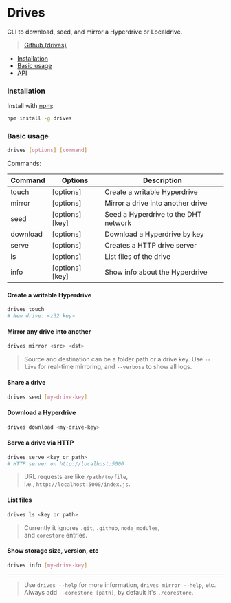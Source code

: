 # Drives

CLI to download, seed, and mirror a Hyperdrive or Localdrive.

>[Github (drives)](https://github.com/holepunchto/drives)

* [Installation](drives.md#installation)
* [Basic usage](drives.md#basic-usage)
* [API](drives.md#api)

### Installation

Install with [npm](https://www.npmjs.com/):

```bash
npm install -g drives
```

### Basic usage

```bash
drives [options] [command]
```

Commands:

| Command | Options | Description                              |
|---------|---------|------------------------------------------|
| touch   | [options]   | Create a writable Hyperdrive             |
| mirror  | [options] <src> <dst> | Mirror a drive into another drive   |
| seed    | [options] [key] | Seed a Hyperdrive to the DHT network |
| download | [options] <key> | Download a Hyperdrive by key |
| serve | [options] <src> | Creates a HTTP drive server |
| ls | [options] <src> | List files of the drive |
| info | [options] [key] | Show info about the Hyperdrive |


#### Create a writable Hyperdrive

``` bash
drives touch
# New drive: <z32 key>
```

#### Mirror any drive into another

``` bash
drives mirror <src> <dst>
```

> Source and destination can be a folder path or a drive key. Use `--live` for real-time mirroring, and `--verbose` to show all logs.


#### Share a drive

``` bash
drives seed [my-drive-key]
```

#### Download a Hyperdrive

``` bash
drives download <my-drive-key>
```

#### Serve a drive via HTTP

``` bash
drives serve <key or path>
# HTTP server on http://localhost:5000
```

> URL requests are like `/path/to/file`, i.e., `http://localhost:5000/index.js`.

#### List files

``` bash
drives ls <key or path>
```

> Currently it ignores `.git`, `.github`, `node_modules`, and `corestore` entries.

#### Show storage size, version, etc

``` bash
drives info [my-drive-key]
```
--- 

> Use `drives --help` for more information, `drives mirror --help`, etc. Always add `--corestore [path]`, by default it's `./corestore`.
